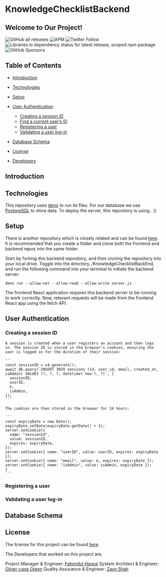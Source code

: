 # KnowledgeChecklistBackend

## Welcome to Our Project!

![GitHub all releases](https://img.shields.io/github/downloads/FahmidulHaquee/WorldBankFrontend/total?logo=GitHub)
![APM](https://img.shields.io/apm/l/npm)
![Twitter Follow](https://img.shields.io/twitter/follow/SigmaLabs?style=social)
![Libraries.io dependency status for latest release, scoped npm package](https://img.shields.io/librariesio/release/npm/@babel/core)
![GitHub Sponsors](https://img.shields.io/github/sponsors/FahmidulHaquee)

## Table of Contents

- [Introduction](#introduction)
- [Technologies](#technologies)
- [Setup](#Setup)
- [User Authentication](#user-authentication)

  - [Creating a session ID](#creating-a-session-id)
  - [Find a current user’s ID](#find-a-current-users-id)
  - [Registering a user](#registering-a-user)
  - [Validating a user log-in](#validating-a-user-log-in)

- [Database Schema](#database-schema)
- [License](#license)
- [Developers](#developers)

## Introduction

## Technologies

This repository uses [deno](https://deno.land/manual/getting_started/installation) to run its files.
For our database we use [PostgreSQL](https://www.postgresql.org/) to store data.
To deploy the server, this repository is using.. ()

## Setup

There is another repository which is closely related and can be found [here](https://github.com/olliecase-green/KnowledgeChecklistFrontend). It is recommended that you create a folder and clone both the frontend and backend repos into the same folder.

Start by forking this backend repository, and then cloning the repository into your local drive. Toggle into the directory, /KnowledgeChecklistBackEnd, and run the following command into your terminal to initiate the backend server:

```
deno run --allow-net --allow-read --allow-write server.js
```

The frontend React application requires this backend server to be running to work correctly. Now, relevant requests will be made from the frontend React app using the fetch API.

## User Authentication

### Creating a session ID

    A session is created when a user registers an account and then logs in. The session ID is stored in the browser's cookies, ensuring the user is logged in for the duration of their session:

    ```
    const sessionID = v4.generate();
    await db.query(`INSERT INTO sessions (id, user_id, email, created_at, isAdmin) VALUES (?, ?, ?, datetime('now'), ?)`, [
      sessionID,
      userID,
      e,
      isAdmin,
    ]);
    ```

    The cookies are then stored in the browser for 24 hours:

    ```
    const expiryDate = new Date();
    expiryDate.setDate(expiryDate.getDate() + 1);
    server.setCookie({
      name: "sessionId",
      value: sessionID,
      expires: expiryDate,
    });
    server.setCookie({ name: "userID", value: userID, expires: expiryDate });
    server.setCookie({ name: "email", value: e, expires: expiryDate });
    server.setCookie({ name: "isAdmin", value: isAdmin, expiryDate });
    }
    ```

### Registering a user

### Validating a user log-in

## Database Schema

## License

The license for this project can be found [here](license.md)

The Developers that worked on this project are:

Project Manager & Engineer: [Fahmidul Haque](https://github.com/FahmidulHaquee)
System Architect & Engineer: [Oliver-case Green](https://github.com/olliecase-green)
Quality Assurance & Engineer: [Zayn Shah](https://github.com/zaynshah)
